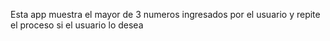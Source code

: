 Esta app muestra el mayor de 3 numeros ingresados por el usuario y repite el proceso si el usuario lo desea 